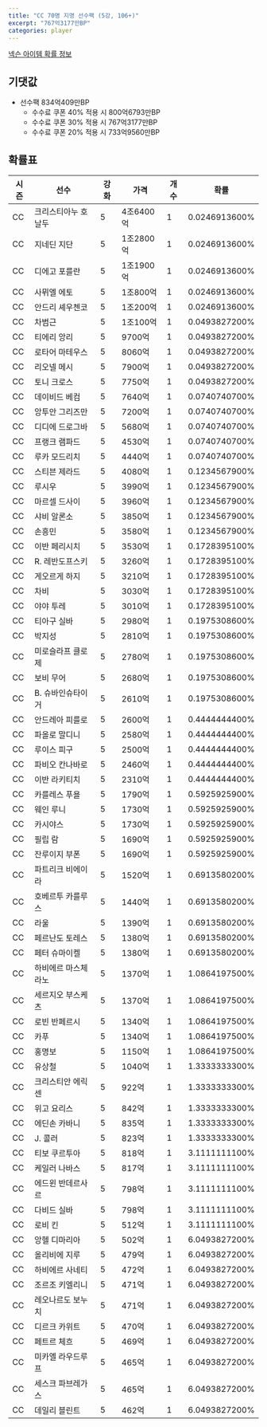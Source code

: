 ```yaml
---
title: "CC 70명 지명 선수팩 (5강, 106+)"
excerpt: "767억3177만BP"
categories: player
---
```

[넥슨 아이템 확률 정보](http://iteminfo.nexon.com/probability/fo4?sn=7353)

## 기댓값
  - 선수팩 834억409만BP
    - 수수료 쿠폰 40% 적용 시 800억6793만BP
    - 수수료 쿠폰 30% 적용 시 767억3177만BP
    - 수수료 쿠폰 20% 적용 시 733억9560만BP


## 확률표

|시즌|선수|강화|가격|개수|확률|
|---|---|---|---|---|---|
|CC|크리스티아누 호날두|5|4조6400억|1|0.0246913600%|
|CC|지네딘 지단|5|1조2800억|1|0.0246913600%|
|CC|디에고 포를란|5|1조1900억|1|0.0246913600%|
|CC|사뮈엘 에토|5|1조800억|1|0.0246913600%|
|CC|안드리 셰우첸코|5|1조200억|1|0.0246913600%|
|CC|차범근|5|1조100억|1|0.0493827200%|
|CC|티에리 앙리|5|9700억|1|0.0493827200%|
|CC|로타어 마테우스|5|8060억|1|0.0493827200%|
|CC|리오넬 메시|5|7900억|1|0.0493827200%|
|CC|토니 크로스|5|7750억|1|0.0493827200%|
|CC|데이비드 베컴|5|7640억|1|0.0740740700%|
|CC|앙투안 그리즈만|5|7200억|1|0.0740740700%|
|CC|디디에 드로그바|5|5680억|1|0.0740740700%|
|CC|프랭크 램파드|5|4530억|1|0.0740740700%|
|CC|루카 모드리치|5|4440억|1|0.0740740700%|
|CC|스티븐 제라드|5|4080억|1|0.1234567900%|
|CC|루시우|5|3990억|1|0.1234567900%|
|CC|마르셀 드사이|5|3960억|1|0.1234567900%|
|CC|샤비 알론소|5|3850억|1|0.1234567900%|
|CC|손흥민|5|3580억|1|0.1234567900%|
|CC|이반 페리시치|5|3530억|1|0.1728395100%|
|CC|R. 레반도프스키|5|3260억|1|0.1728395100%|
|CC|게오르게 하지|5|3210억|1|0.1728395100%|
|CC|차비|5|3030억|1|0.1728395100%|
|CC|야야 투레|5|3010억|1|0.1728395100%|
|CC|티아구 실바|5|2980억|1|0.1975308600%|
|CC|박지성|5|2810억|1|0.1975308600%|
|CC|미로슬라프 클로제|5|2780억|1|0.1975308600%|
|CC|보비 무어|5|2680억|1|0.1975308600%|
|CC|B. 슈바인슈타이거|5|2610억|1|0.1975308600%|
|CC|안드레아 피를로|5|2600억|1|0.4444444400%|
|CC|파올로 말디니|5|2580억|1|0.4444444400%|
|CC|루이스 피구|5|2500억|1|0.4444444400%|
|CC|파비오 칸나바로|5|2460억|1|0.4444444400%|
|CC|이반 라키티치|5|2310억|1|0.4444444400%|
|CC|카를레스 푸욜|5|1790억|1|0.5925925900%|
|CC|웨인 루니|5|1730억|1|0.5925925900%|
|CC|카시야스|5|1730억|1|0.5925925900%|
|CC|필립 람|5|1690억|1|0.5925925900%|
|CC|잔루이지 부폰|5|1690억|1|0.5925925900%|
|CC|파트리크 비에이라|5|1520억|1|0.6913580200%|
|CC|호베르투 카를루스|5|1440억|1|0.6913580200%|
|CC|라울|5|1390억|1|0.6913580200%|
|CC|페르난도 토레스|5|1380억|1|0.6913580200%|
|CC|페터 슈마이켈|5|1380억|1|0.6913580200%|
|CC|하비에르 마스체라노|5|1370억|1|1.0864197500%|
|CC|세르지오 부스케츠|5|1370억|1|1.0864197500%|
|CC|로빈 반페르시|5|1340억|1|1.0864197500%|
|CC|카푸|5|1340억|1|1.0864197500%|
|CC|홍명보|5|1150억|1|1.0864197500%|
|CC|유상철|5|1040억|1|1.3333333300%|
|CC|크리스티안 에릭센|5|922억|1|1.3333333300%|
|CC|위고 요리스|5|842억|1|1.3333333300%|
|CC|에딘손 카바니|5|835억|1|1.3333333300%|
|CC|J. 콜러|5|823억|1|1.3333333300%|
|CC|티보 쿠르투아|5|818억|1|3.1111111100%|
|CC|케일러 나바스|5|817억|1|3.1111111100%|
|CC|에드윈 반데르사르|5|798억|1|3.1111111100%|
|CC|다비드 실바|5|798억|1|3.1111111100%|
|CC|로비 킨|5|512억|1|3.1111111100%|
|CC|앙헬 디마리아|5|502억|1|6.0493827200%|
|CC|올리비에 지루|5|479억|1|6.0493827200%|
|CC|하비에르 사네티|5|472억|1|6.0493827200%|
|CC|조르조 키엘리니|5|471억|1|6.0493827200%|
|CC|레오나르도 보누치|5|471억|1|6.0493827200%|
|CC|디르크 카위트|5|470억|1|6.0493827200%|
|CC|페트르 체흐|5|469억|1|6.0493827200%|
|CC|미카엘 라우드루프|5|465억|1|6.0493827200%|
|CC|세스크 파브레가스|5|465억|1|6.0493827200%|
|CC|데일리 블린트|5|462억|1|6.0493827200%|
